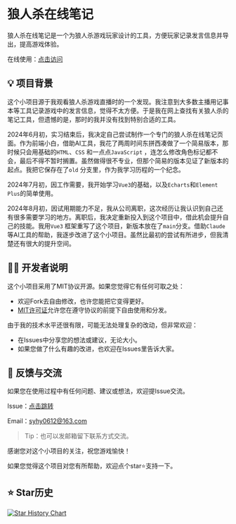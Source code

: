 # 狼人杀在线笔记

狼人杀在线笔记是一个为狼人杀游戏玩家设计的工具，方便玩家记录发言信息并导出，提高游戏体验。

在线使用：[点击访问](https://lrs-notes.vercel.app)



## 💡 项目背景

这个小项目源于我观看狼人杀游戏直播时的一个发现。我注意到大多数主播用记事本等工具记录游戏中的发言信息，觉得不太方便。于是我在网上查找有关狼人杀的笔记工具，但遗憾的是，那时的我并没有找到特别合适的工具。

2024年6月初，实习结束后，我决定自己尝试制作一个专门的狼人杀在线笔记页面。作为前端小白，借助AI工具，我花了两周时间东拼西凑做了一个简易版本，那时候只会用基础的`HTML`、`CSS`
和一点点`JavaScript`
，连怎么修改角色标记都不会，最后不得不暂时搁置。虽然做得很不专业，但那个简易的版本见证了新版本的起点。我把它保存在了`old`
分支里，作为我学习历程的一个纪念。

2024年7月初，因工作需要，我开始学习`Vue3`的基础，以及`Echarts`和`Element Plus`的简单使用。

2024年8月初，因试用期能力不足，我从公司离职，这次经历让我认识到自己还有很多需要学习的地方。离职后，我决定重新投入到这个项目中，借此机会提升自己的技能。我用`Vue3`
框架重写了这个项目，新版本放在了`main`分支。借助`Claude`等AI工具的帮助，我逐步改进了这个小项目。虽然比最初的尝试有所进步，但我清楚还有很大的提升空间。

## 👨‍💻 开发者说明

这个小项目采用了MIT协议开源。如果您觉得它有任何可取之处：

- 欢迎Fork去自由修改，也许您能把它变得更好。
- [MIT许可证](https://opensource.org/license/MIT)允许您在遵守协议的前提下自由使用和分发。

由于我的技术水平还很有限，可能无法处理复杂的改动，但非常欢迎：

- 在Issues中分享您的想法或建议，无论大小。
- 如果您做了什么有趣的改进，也欢迎在Issues里告诉大家。

## 💬 反馈与交流

如果您在使用过程中有任何问题、建议或想法，欢迎提Issue交流。

Issue：[点击跳转](https://github.com/syhy0612/lrsNotes/issues)

Email：syhy0612@163.com

> Tip：也可以发邮箱留下联系方式交流。

感谢您对这个小项目的关注，祝您游戏愉快！

如果您觉得这个项目对您有所帮助，欢迎点个star⭐支持一下。

## ⭐ Star历史

[![Star History Chart](https://api.star-history.com/svg?repos=syhy0612/lrsNotes&type=Date)](https://star-history.com/#syhy0612/lrsNotes&Date)
